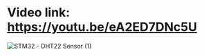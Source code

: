 # Video link: https://youtu.be/eA2ED7DNc5U
![STM32 - DHT22 Sensor (1)](https://github.com/user-attachments/assets/18a7dbb5-1405-403f-a0e9-072c386716dd)
